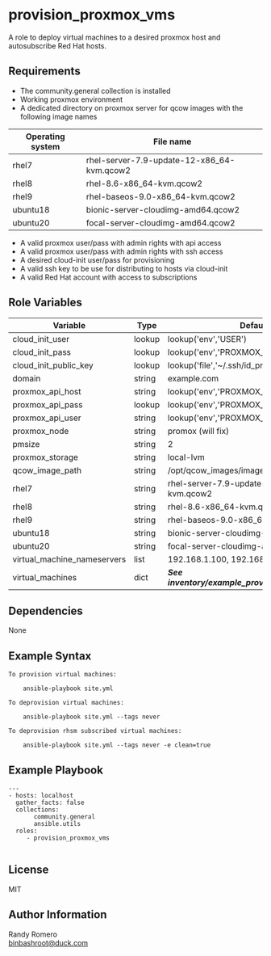 provision_proxmox_vms
=========

A role to deploy virtual machines to a desired proxmox host and autosubscribe Red Hat hosts. 

Requirements
------------

- The community.general collection is installed
- Working proxmox environment
- A dedicated directory on proxmox server for qcow images with the following image names  

| Operating system | File name |   
---|---  
|rhel7| rhel-server-7.9-update-12-x86_64-kvm.qcow2 |
|rhel8| rhel-8.6-x86_64-kvm.qcow2 |
|rhel9| rhel-baseos-9.0-x86_64-kvm.qcow2 |
|ubuntu18| bionic-server-cloudimg-amd64.qcow2 |
|ubuntu20| focal-server-cloudimg-amd64.qcow2 |

- A valid proxmox user/pass with admin rights with api access
- A valid proxmox user/pass with admin rights with ssh access
- A desired cloud-init user/pass for provisioning
- A valid ssh key to be use for distributing to hosts via cloud-init
- A valid Red Hat account with access to subscriptions

Role Variables
--------------
| Variable | Type | Default |
---|---|--- 
| cloud_init_user | lookup | lookup('env','USER') | 
| cloud_init_pass | lookup | lookup('env','PROXMOX_PASSWORD') |
| cloud_init_public_key | lookup | lookup('file','~/.ssh/id_proxmox.pub') |
| domain | string | example.com |
| proxmox_api_host | string | lookup('env','PROXMOX_HOST') |
| proxmox_api_pass | lookup | lookup('env','PROXMOX_PASSWORD') |
| proxmox_api_user | string | lookup('env','PROXMOX_USER') | 
| proxmox_node | string | promox  (will fix) |
| pmsize | string | 2 |
| proxmox_storage| string | local-lvm |
| qcow_image_path | string | /opt/qcow_images/images |
| rhel7 | string | rhel-server-7.9-update-12-x86_64-kvm.qcow2 |
| rhel8 | string | rhel-8.6-x86_64-kvm.qcow2 |
| rhel9 | string | rhel-baseos-9.0-x86_64-kvm.qcow2 |
| ubuntu18 | string |bionic-server-cloudimg-amd64.qcow2 |
| ubuntu20 | string |focal-server-cloudimg-amd64.qcow2 |
| virtual_machine_nameservers | list | 192.168.1.100, 192.168.1.200 | 
| virtual_machines | dict | ***See inventory/example_provision_inventory.yml*** |


Dependencies
------------

None

Example Syntax 
----------------

```
To provision virtual machines:

    ansible-playbook site.yml

To deprovision virtual machines:

    ansible-playbook site.yml --tags never 

To deprovision rhsm subscribed virtual machines:

    ansible-playbook site.yml --tags never -e clean=true

```

Example Playbook 
----------------

```
---
- hosts: localhost
  gather_facts: false
  collections:
       community.general
       ansible.utils
  roles:
     - provision_proxmox_vms


```

License
-------

MIT

Author Information
------------------

Randy Romero  
binbashroot@duck.com



